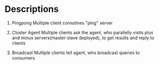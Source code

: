 Descriptions
============

1. Pingpong
Multiple client coroutines "ping" server

2. Cluster Agent
Multiple clients ask the agent, who parallelly visits plus and minus servers(master-slave deployed), 
to get results and reply to clients

3. Broadcast
Multiple clients tell agent, who broadcast queries to consumers

